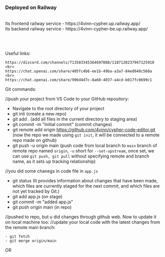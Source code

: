 ### Deployed on Railway
 <br>
Its frontend railway service - https://4vinn-cypher.up.railway.app/ <br>
Its backend railway service - https://4vinn-cypher-be.up.railway.app/ <br>

<br><br>


Useful links: <br>

```
https://discord.com/channels/713503345364697088/1187120237947125910  <br>
https://chat.openai.com/share/405fc4b6-ee1b-49ba-a3a7-84ed640c568a  <br>
https://chat.openai.com/share/996d4d7c-8a60-4037-a4cd-b017fc0699c1
```

Git commands:

//push your project from VS Code to your GitHub repository:

- Navigate to the root directory of your project
- git inti (create a new repo)
- git add . (add all files in the current directory to staging area)
- git commit -m "Initial commit" (commit changes)
- git remote add origin https://github.com/4vinn/cypher-code-editor.git (now the repo we made using ```git init```, it will be connected to a remote repo made on github)
- git push -u origin main (push code from local branch to ```main``` branch of remote repo named ```origin```, ```-u``` short for ```--set-upstream```, once set, we can use ```git push, git pull``` without specifying remote and branch name, as it sets up tracking relationship)


//you did some chanegs in code file in ```app.js```
- git status (It provides information about changes that have been made, which files are currently staged for the next commit, and which files are not yet tracked by Git.)
- git add app.js (on stage)
- git commit -m "added app.js"
- git push origin main (in repo)

//pushed to repo, but u did changes through github web. Now to update it on local machine too: 
//update your local code with the latest changes from the remote main branch:
```
- git fetch 
- git merge origin/main
```
 OR

```- git pull origin main
```


